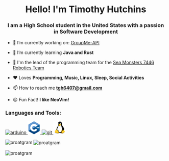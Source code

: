 <h1 align="center">Hello! I'm Timothy Hutchins</h1>
<h3 align="center">I am a High School student in the United States with a passion in Software Development</h3>

- 🔭 I’m currently working on: [GroupMe-API](https://github.com/proatgram/GroupMe-API)

- 🌱 I’m currently learning **Java and Rust**

- 📝 I'm the lead of the programming team for the [Sea Monsters 7446 Robotics Team](https://github.com/Sea-Monsters-7446)

- ❤️ Loves **Programming, Music, Linux, Sleep, Social Activities**

- 📫 How to reach me **tgh6407@gmail.com**

- ️😍 Fun Fact! **I like NeoVim!**

<h3 align="left">Languages and Tools:</h3>
<p align="left"> <a href="https://www.arduino.cc/" target="_blank" rel="noreferrer"> <img src="https://cdn.worldvectorlogo.com/logos/arduino-1.svg" alt="arduino" width="40" height="40"/> </a> <a href="https://www.w3schools.com/cpp/" target="_blank" rel="noreferrer"> <img src="https://raw.githubusercontent.com/devicons/devicon/master/icons/cplusplus/cplusplus-original.svg" alt="cplusplus" width="40" height="40"/> </a> <a href="https://git-scm.com/" target="_blank" rel="noreferrer"> <img src="https://www.vectorlogo.zone/logos/git-scm/git-scm-icon.svg" alt="git" width="40" height="40"/> </a> <a href="https://www.linux.org/" target="_blank" rel="noreferrer"> <img src="https://raw.githubusercontent.com/devicons/devicon/master/icons/linux/linux-original.svg" alt="linux" width="40" height="40"/> </a> </p>

<p><img align="left" src="https://github-readme-stats.vercel.app/api/top-langs?username=proatgram&show_icons=true&locale=en&layout=compact&theme=github_dark" alt="proatgram" /></p>

<p>&nbsp;<img align="center" src="https://github-readme-stats.vercel.app/api?username=proatgram&show_icons=true&locale=en&theme=github_dark" alt="proatgram" /></p>

<p><img align="center" src="https://github-readme-streak-stats.herokuapp.com/?user=proatgram&theme=github_dark" alt="proatgram" /></p>
